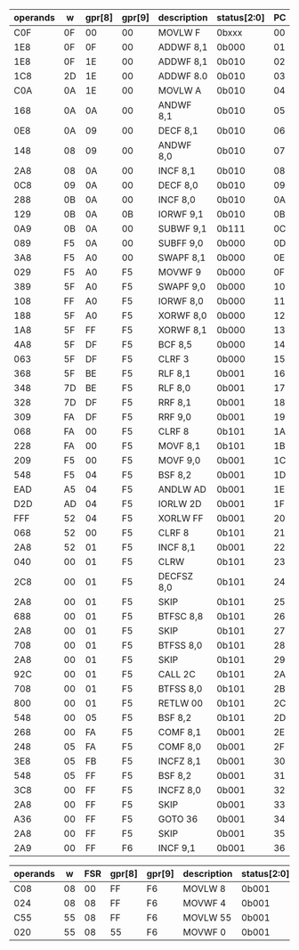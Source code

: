 | operands | w | gpr[8] | gpr[9] | description |status[2:0]|PC|
|----------|---|--------|--------|-------------|-----------|--|
|C0F|0F|00|00|MOVLW F|0bxxx|00|
|1E8|0F|0F|00|ADDWF 8,1|0b000|01|
|1E8|0F|1E|00|ADDWF 8,1|0b010|02|
|1C8|2D|1E|00|ADDWF 8.0|0b010|03|
|C0A|0A|1E|00|MOVLW A|0b010|04|
|168|0A|0A|00|ANDWF 8,1|0b010|05|
|0E8|0A|09|00|DECF 8,1|0b010|06|
|148|08|09|00|ANDWF 8,0|0b010|07|
|2A8|08|0A|00|INCF 8,1|0b010|08|
|0C8|09|0A|00|DECF 8,0|0b010|09|
|288|0B|0A|00|INCF 8,0|0b010|0A|
|129|0B|0A|0B|IORWF 9,1|0b010|0B|
|0A9|0B|0A|00|SUBWF 9,1|0b111|0C|
|089|F5|0A|00|SUBFF 9,0|0b000|0D|
|3A8|F5|A0|00|SWAPF 8,1|0b000|0E|
|029|F5|A0|F5|MOVWF 9|0b000|0F|
|389|5F|A0|F5|SWAPF 9,0|0b000|10|
|108|FF|A0|F5|IORWF 8,0|0b000|11|
|188|5F|A0|F5|XORWF 8,0|0b000|12|
|1A8|5F|FF|F5|XORWF 8,1|0b000|13|
|4A8|5F|DF|F5|BCF 8,5|0b000|14|
|063|5F|DF|F5|CLRF 3|0b000|15|
|368|5F|BE|F5|RLF 8,1|0b001|16|
|348|7D|BE|F5|RLF 8,0|0b001|17|
|328|7D|DF|F5|RRF 8,1|0b001|18|
|309|FA|DF|F5|RRF 9,0|0b001|19|
|068|FA|00|F5|CLRF 8|0b101|1A|
|228|FA|00|F5|MOVF 8,1|0b101|1B|
|209|F5|00|F5|MOVF 9,0|0b001|1C|
|548|F5|04|F5|BSF 8,2|0b001|1D|
|EAD|A5|04|F5|ANDLW AD|0b001|1E|
|D2D|AD|04|F5|IORLW 2D|0b001|1F|
|FFF|52|04|F5|XORLW FF|0b001|20|
|068|52|00|F5|CLRF 8|0b101|21|
|2A8|52|01|F5|INCF 8,1|0b001|22|
|040|00|01|F5|CLRW|0b101|23|
|2C8|00|01|F5|DECFSZ 8,0|0b101|24|
|2A8|00|01|F5|SKIP|0b101|25|
|688|00|01|F5|BTFSC 8,8|0b101|26|
|2A8|00|01|F5|SKIP|0b101|27|
|708|00|01|F5|BTFSS 8,0|0b101|28|
|2A8|00|01|F5|SKIP|0b101|29|
|92C|00|01|F5|CALL 2C|0b101|2A|
|708|00|01|F5|BTFSS 8,0|0b101|2B|
|800|00|01|F5|RETLW 00|0b101|2C|
|548|00|05|F5|BSF 8,2|0b101|2D|
|268|00|FA|F5|COMF 8,1|0b001|2E|
|248|05|FA|F5|COMF 8,0|0b001|2F|
|3E8|05|FB|F5|INCFZ 8,1|0b001|30|
|548|05|FF|F5|BSF 8,2|0b001|31|
|3C8|00|FF|F5|INCFZ 8,0|0b001|32|
|2A8|00|FF|F5|SKIP|0b001|33|
|A36|00|FF|F5|GOTO 36|0b001|34|
|2A8|00|FF|F5|SKIP|0b001|35|
|2A9|00|FF|F6|INCF 9,1|0b001|36|

| operands | w |FSR| gpr[8] | gpr[9] | description |status[2:0]|PC|
|----------|---|---|--------|--------|-------------|-----------|--|
|C08|08|00|FF|F6|MOVLW 8|0b001|37|
|024|08|08|FF|F6|MOVWF 4|0b001|38|
|C55|55|08|FF|F6|MOVLW 55|0b001|39|
|020|55|08|55|F6|MOVWF 0|0b001|40|
